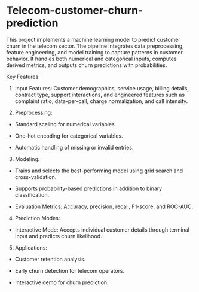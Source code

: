 # Telecom-customer-churn-prediction
This project implements a machine learning model to predict customer churn in the telecom sector. The pipeline integrates data preprocessing, feature engineering, and model training to capture patterns in customer behavior. It handles both numerical and categorical inputs, computes derived metrics, and outputs churn predictions with probabilities.

Key Features:

1. Input Features: Customer demographics, service usage, billing details, contract type, support interactions, and engineered features such as complaint ratio, data-per-call, charge normalization, and call intensity.

2. Preprocessing:

- Standard scaling for numerical variables.

- One-hot encoding for categorical variables.

- Automatic handling of missing or invalid entries.

3. Modeling:

- Trains and selects the best-performing model using grid search and cross-validation.

- Supports probability-based predictions in addition to binary classification.

- Evaluation Metrics: Accuracy, precision, recall, F1-score, and ROC-AUC.

4. Prediction Modes:

- Interactive Mode: Accepts individual customer details through terminal input and predicts churn likelihood.

5. Applications:

- Customer retention analysis.

- Early churn detection for telecom operators.

- Interactive demo for churn prediction.
